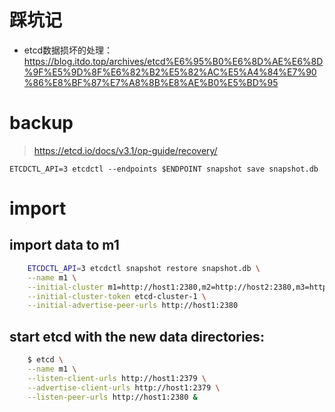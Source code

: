 # 踩坑记
- etcd数据损坏的处理：https://blog.itdo.top/archives/etcd%E6%95%B0%E6%8D%AE%E6%8D%9F%E5%9D%8F%E6%82%B2%E5%82%AC%E5%A4%84%E7%90%86%E8%BF%87%E7%A8%8B%E8%AE%B0%E5%BD%95

# backup
> https://etcd.io/docs/v3.1/op-guide/recovery/

    ETCDCTL_API=3 etcdctl --endpoints $ENDPOINT snapshot save snapshot.db

# import 
## import data to m1
```bash
    ETCDCTL_API=3 etcdctl snapshot restore snapshot.db \
    --name m1 \
    --initial-cluster m1=http://host1:2380,m2=http://host2:2380,m3=http://host3:2380 \
    --initial-cluster-token etcd-cluster-1 \
    --initial-advertise-peer-urls http://host1:2380
```

## start etcd with the new data directories:

```bash
    $ etcd \
    --name m1 \
    --listen-client-urls http://host1:2379 \
    --advertise-client-urls http://host1:2379 \
    --listen-peer-urls http://host1:2380 &
```